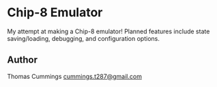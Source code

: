 # Chip-8 Emulator
My attempt at making a Chip-8 emulator! Planned features include state saving/loading, debugging, and configuration options.

## Author
Thomas Cummings
cummings.t287@gmail.com